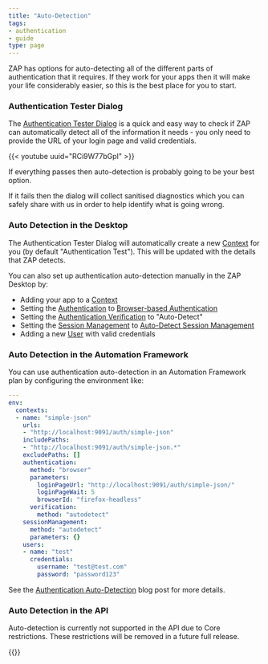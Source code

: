 ```yaml
---
title: "Auto-Detection"
tags: 
- authentication
- guide
type: page
---
```

ZAP has options for auto-detecting all of the different parts of authentication that it requires.
If they work for your apps then it will make your life considerably easier, so this is the best place for you to start.

### Authentication Tester Dialog

The [Authentication Tester Dialog](/blog/2023-05-23-authentication-tester/) is a quick and easy way to check if ZAP can 
automatically detect all of the information it needs - you only need to provide the URL of your login page and valid credentials.

{{< youtube uuid="RCi9W77bGpI" >}}

If everything passes then auto-detection is probably going to be your best option.

If it fails then the dialog will collect sanitised diagnostics which you can safely share with us in order to help identify what is going wrong.

### Auto Detection in the Desktop

The Authentication Tester Dialog will automatically create a new [Context](/docs/desktop/start/features/contexts/) for you (by default "Authentication Test").
This will be updated with the details that ZAP detects.

You can also set up authentication auto-detection manually in the ZAP Desktop by:

* Adding your app to a [Context](/docs/desktop/start/features/contexts/)
* Setting the [Authentication](/docs/desktop/ui/dialogs/session/context-auth/#authentication-method) to [Browser-based Authentication](/docs/desktop/addons/authentication-helper/browser-auth/)
* Setting the [Authentication Verification](/docs/desktop/ui/dialogs/session/context-auth/#authentication-verification) to "Auto-Detect"
* Setting the [Session Management](/docs/desktop/start/features/sessionmanagement/) to [Auto-Detect Session Management](/docs/desktop/addons/authentication-helper/autodetect-session/)
* Adding a new [User](/docs/desktop/start/features/users/) with valid credentials


### Auto Detection in the Automation Framework

You can use authentication auto-detection in an Automation Framework plan by configuring the environment like:

```yaml
---
env:
  contexts:
  - name: "simple-json"
    urls:
    - "http://localhost:9091/auth/simple-json"
    includePaths:
    - "http://localhost:9091/auth/simple-json.*"
    excludePaths: []
    authentication:
      method: "browser"
      parameters:
        loginPageUrl: "http://localhost:9091/auth/simple-json/"
        loginPageWait: 5
        browserId: "firefox-headless"
      verification:
        method: "autodetect"
    sessionManagement:
      method: "autodetect"
      parameters: {}
    users:
    - name: "test"
      credentials:
        username: "test@test.com"
        password: "password123"
```

See the [Authentication Auto-Detection](/blog/2023-05-02-authentication-auto-detection/) blog post for more details.

### Auto Detection in the API

Auto-detection is currently not supported in the API due to Core restrictions. These restrictions will be removed in a future full release.

{{<prevnext prevUrl="../make-your-life-easier/" prevTitle="How to make your life easier" nextUrl="../documented-sso-solutions/" nextTitle="Documented SSO Solutions">}}